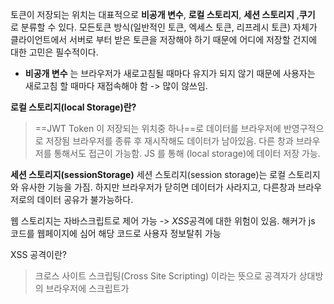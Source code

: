 토큰이 저장되는 위치는 대표적으로 **비공개 변수**, **로컬 스토리지**, **세션 스토리지** ,**쿠기** 로 분류할 수 있다. 모든토큰 방식(일반적인 토큰, 엑세스 토큰, 리프레시 토큰) 자체가 클라이언트에서 서버로 부터 받은 토큰을 저장해야 하기 때문에 어디에 저장할 건지에 대한 고민은 필수적이다.

* **비공개 변수** 는 브라우저가 새로고침될 때마다 유지가 되지 않기 때문에 사용자는 새로고침 할 때마다 재접속해야 함 -> 많이 않쓰임.

**로컬 스토리지(local Storage)란?** 
>==JWT Token 이 저장되는 위치중 하나==로 데이터를 브라우저에 반영구적으로 저장됨 브라우저를 종류 후 재시작해도 데이터가 남아있음. 다른 창과 브라우저를 통해서도 접근이 가능함.
>JS 를 통해 (local storage)에 데이터 저장 가능. 

**세션 스토리지(sessionStorage)**
세션 스토리지(session storage)는 로컬 스토리지와 유사한 기능을 가짐. 하지만 브라우저가 닫히면 데이터가 사라지고, 다른창과 브라우저로의 데이터 공유가 불가능하다.

웹 스토리지는 자바스크립트로 제어 가능 -> *XSS*공격에 대한 위험이 있음. 해커가 js 코드를 웹페이지에 심어 해당 코드로 사용자 정보탈취 가능

XSS 공격이란?
>크로스 사이트 스크립팅(Cross Site Scripting) 이라는 뜻으로 
>공격자가 상대방의 브라우저에 스크립트가  